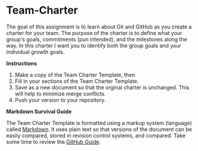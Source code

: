 # Team-Charter

The goal of this assignment is to learn about Git and GitHub as you create a charter for your team. The purpose of the charter is to define what your group's goals, commitments (pun intended), and the milestones along the way. In this charter I want you to identify both the group goals and your individual growth goals.

**Instructions**

1. Make a copy of the Team Charter Template, then
2. Fill in your sections of the Team Charter Template.
3. Save as a new document so that the orginal charter is unchanged. This will help to minimize merge conflicts.
4. Push your version to your repository.

**Markdown Survival Guide**

The  Team Charter Template is formatted using a markup system (language) called [Markdown][]. It uses plain text so that versions of the document can be easily compared, stored in revision control systems, and compared. Take some time to review the [GitHub Guide][markdown].

[markdown]: <https://guides.github.com/features/mastering-markdown/>
